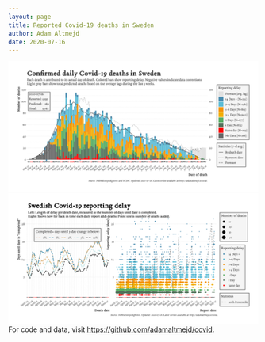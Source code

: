 ```yaml
---
layout: page
title: Reported Covid-19 deaths in Sweden
author: Adam Altmejd
date: 2020-07-16
---
```


![Graph of Swedish Covid-19 deaths with reporting delay.](deaths_lag_sweden_2020-07-16.png "Swedish Covid-19 deaths.")
![Graph of Swedish Covid-19 reporting delay in daily deaths.](lag_trend_sweden_2020-07-16.png "Trend in Swedish Covid-19 mortality reporting delay.")
For code and data, visit <https://github.com/adamaltmejd/covid>.
